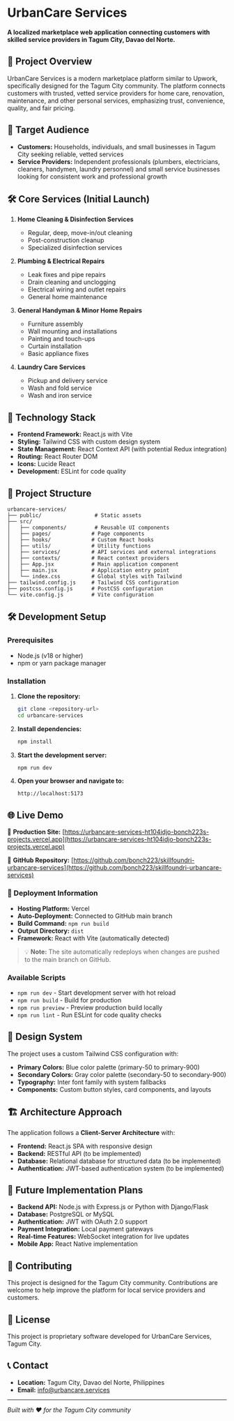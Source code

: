 # UrbanCare Services

**A localized marketplace web application connecting customers with skilled service providers in Tagum City, Davao del Norte.**

## 🏢 Project Overview

UrbanCare Services is a modern marketplace platform similar to Upwork, specifically designed for the Tagum City community. The platform connects customers with trusted, vetted service providers for home care, renovation, maintenance, and other personal services, emphasizing trust, convenience, quality, and fair pricing.

## 🎯 Target Audience

- **Customers:** Households, individuals, and small businesses in Tagum City seeking reliable, vetted services
- **Service Providers:** Independent professionals (plumbers, electricians, cleaners, handymen, laundry personnel) and small service businesses looking for consistent work and professional growth

## 🛠️ Core Services (Initial Launch)

1. **Home Cleaning & Disinfection Services**
   - Regular, deep, move-in/out cleaning
   - Post-construction cleanup
   - Specialized disinfection services

2. **Plumbing & Electrical Repairs**
   - Leak fixes and pipe repairs
   - Drain cleaning and unclogging
   - Electrical wiring and outlet repairs
   - General home maintenance

3. **General Handyman & Minor Home Repairs**
   - Furniture assembly
   - Wall mounting and installations
   - Painting and touch-ups
   - Curtain installation
   - Basic appliance fixes

4. **Laundry Care Services**
   - Pickup and delivery service
   - Wash and fold service
   - Wash and iron service

## 🚀 Technology Stack

- **Frontend Framework:** React.js with Vite
- **Styling:** Tailwind CSS with custom design system
- **State Management:** React Context API (with potential Redux integration)
- **Routing:** React Router DOM
- **Icons:** Lucide React
- **Development:** ESLint for code quality

## 📁 Project Structure

```
urbancare-services/
├── public/                 # Static assets
├── src/
│   ├── components/         # Reusable UI components
│   ├── pages/             # Page components
│   ├── hooks/             # Custom React hooks
│   ├── utils/             # Utility functions
│   ├── services/          # API services and external integrations
│   ├── contexts/          # React context providers
│   ├── App.jsx            # Main application component
│   ├── main.jsx           # Application entry point
│   └── index.css          # Global styles with Tailwind
├── tailwind.config.js     # Tailwind CSS configuration
├── postcss.config.js      # PostCSS configuration
└── vite.config.js         # Vite configuration
```

## 🛠️ Development Setup

### Prerequisites
- Node.js (v18 or higher)
- npm or yarn package manager

### Installation

1. **Clone the repository:**
   ```bash
   git clone <repository-url>
   cd urbancare-services
   ```

2. **Install dependencies:**
   ```bash
   npm install
   ```

3. **Start the development server:**
   ```bash
   npm run dev
   ```

4. **Open your browser and navigate to:**
   ```
   http://localhost:5173
   ```

## 🌐 Live Demo

🚀 **Production Site:** [https://urbancare-services-ht104idjo-bonch223s-projects.vercel.app](https://urbancare-services-ht104idjo-bonch223s-projects.vercel.app)

📂 **GitHub Repository:** [https://github.com/bonch223/skillfoundri-urbancare-services](https://github.com/bonch223/skillfoundri-urbancare-services)

### 🔄 Deployment Information
- **Hosting Platform:** Vercel
- **Auto-Deployment:** Connected to GitHub main branch
- **Build Command:** `npm run build`
- **Output Directory:** `dist`
- **Framework:** React with Vite (automatically detected)

> 💡 **Note:** The site automatically redeploys when changes are pushed to the main branch on GitHub.

### Available Scripts

- `npm run dev` - Start development server with hot reload
- `npm run build` - Build for production
- `npm run preview` - Preview production build locally
- `npm run lint` - Run ESLint for code quality checks

## 🎨 Design System

The project uses a custom Tailwind CSS configuration with:

- **Primary Colors:** Blue color palette (primary-50 to primary-900)
- **Secondary Colors:** Gray color palette (secondary-50 to secondary-900)
- **Typography:** Inter font family with system fallbacks
- **Components:** Custom button styles, card components, and layouts

## 🏗️ Architecture Approach

The application follows a **Client-Server Architecture** with:

- **Frontend:** React.js SPA with responsive design
- **Backend:** RESTful API (to be implemented)
- **Database:** Relational database for structured data (to be implemented)
- **Authentication:** JWT-based authentication system (to be implemented)

## 🔧 Future Implementation Plans

- **Backend API:** Node.js with Express.js or Python with Django/Flask
- **Database:** PostgreSQL or MySQL
- **Authentication:** JWT with OAuth 2.0 support
- **Payment Integration:** Local payment gateways
- **Real-time Features:** WebSocket integration for live updates
- **Mobile App:** React Native implementation

## 🤝 Contributing

This project is designed for the Tagum City community. Contributions are welcome to help improve the platform for local service providers and customers.

## 📄 License

This project is proprietary software developed for UrbanCare Services, Tagum City.

## 📞 Contact

- **Location:** Tagum City, Davao del Norte, Philippines
- **Email:** info@urbancare.services

---

*Built with ❤️ for the Tagum City community*
